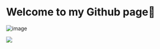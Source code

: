 # Welcome to my Github page💫
<img src="/repository/assets/intro.png" alt="image" title="Employee Data title">

![](https://github-readme-stats.vercel.app/api?username=kanishkumar-k&theme=slateorange&hide_border=false&include_all_commits=false&count_private=false)<br/>
